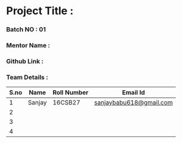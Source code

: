 # Project Title :  
### Batch NO : 01
### Mentor Name : 
### Github Link : 
### Team Details :
| S.no  | Name  | Roll Number  | Email Id  |
|-------|-------|--------------|-----------|
| 1  | Sanjay  | 16CSB27  | sanjaybabu618@gmail.com  |
|  2 |   |   |   |
| 3  |   |   |   |
| 4  |   |   |   |
